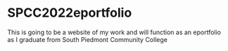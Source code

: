 # SPCC2022eportfolio
This is going to be a website of my work and will function as an eportfolio as I graduate from South Piedmont Community College
